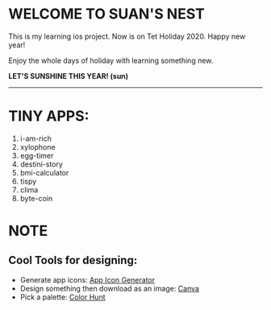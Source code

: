 # WELCOME TO SUAN'S NEST
This is my learning ios project.
Now is on Tet Holiday 2020.
Happy new year! 

Enjoy the whole days of holiday with learning something new.

**LET'S SUNSHINE THIS YEAR! (sun)**

---
# TINY APPS:
1. i-am-rich
2. xylophone
3. egg-timer
4. destini-story
5. bmi-calculator
6. tispy
7. clima
8. byte-coin

# NOTE
## Cool Tools for designing:
- Generate app icons:  [App Icon Generator](https://appicon.co/)
- Design something then download as an image: [Canva](https://canva.com)
- Pick a palette: [Color Hunt](https://colorhunt.co/)
